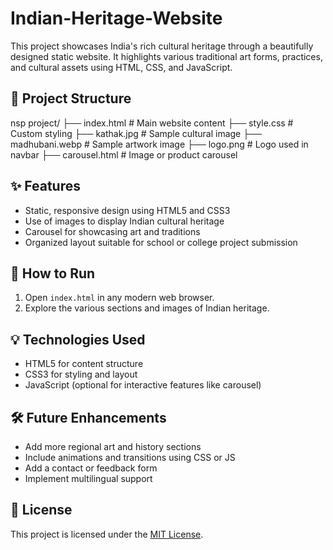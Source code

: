 # Indian-Heritage-Website

This project showcases India's rich cultural heritage through a beautifully designed static website. It highlights various traditional art forms, practices, and cultural assets using HTML, CSS, and JavaScript.

## 📂 Project Structure

nsp project/
├── index.html # Main website content 
├── style.css # Custom styling
├── kathak.jpg # Sample cultural image
├── madhubani.webp # Sample artwork image
├── logo.png # Logo used in navbar
├── carousel.html # Image or product carousel

## ✨ Features

- Static, responsive design using HTML5 and CSS3
- Use of images to display Indian cultural heritage
- Carousel for showcasing art and traditions
- Organized layout suitable for school or college project submission

## 🚀 How to Run

1. Open `index.html` in any modern web browser.
2. Explore the various sections and images of Indian heritage.

## 💡 Technologies Used

- HTML5 for content structure
- CSS3 for styling and layout
- JavaScript (optional for interactive features like carousel)

## 🛠 Future Enhancements

- Add more regional art and history sections
- Include animations and transitions using CSS or JS
- Add a contact or feedback form
- Implement multilingual support

## 📄 License

This project is licensed under the [MIT License](LICENSE).


